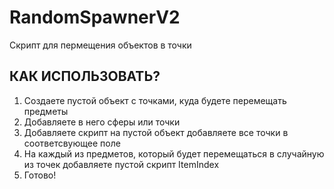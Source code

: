 # RandomSpawnerV2
Скрипт для пермещения объектов в точки
## КАК ИСПОЛЬЗОВАТЬ?
1. Создаете пустой объект с точками, куда будете перемещать предметы
2. Добавляете в него сферы или точки
3. Добавляете скрипт на пустой объект добавляете все точки в соответсвующее поле
4. На каждый из предметов, который будет перемещаться в случайную из точек добавляете пустой скрипт ItemIndex
5. Готово!
